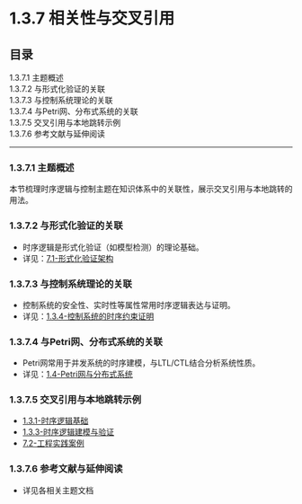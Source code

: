 # 1.3.7 相关性与交叉引用

## 目录

1.3.7.1 主题概述  
1.3.7.2 与形式化验证的关联  
1.3.7.3 与控制系统理论的关联  
1.3.7.4 与Petri网、分布式系统的关联  
1.3.7.5 交叉引用与本地跳转示例  
1.3.7.6 参考文献与延伸阅读  

---

### 1.3.7.1 主题概述

本节梳理时序逻辑与控制主题在知识体系中的关联性，展示交叉引用与本地跳转的用法。

### 1.3.7.2 与形式化验证的关联

- 时序逻辑是形式化验证（如模型检测）的理论基础。
- 详见：[7.1-形式化验证架构](../../7-验证与工程实践/7.1-形式化验证架构.md)

### 1.3.7.3 与控制系统理论的关联

- 控制系统的安全性、实时性等属性常用时序逻辑表达与证明。
- 详见：[1.3.4-控制系统的时序约束证明](./1.3.4-控制系统的时序约束证明.md)

### 1.3.7.4 与Petri网、分布式系统的关联

- Petri网常用于并发系统的时序建模，与LTL/CTL结合分析系统性质。
- 详见：[1.4-Petri网与分布式系统](../1.4-Petri网与分布式系统.md)

### 1.3.7.5 交叉引用与本地跳转示例

- [1.3.1-时序逻辑基础](./1.3.1-时序逻辑基础.md)
- [1.3.3-时序逻辑建模与验证](./1.3.3-时序逻辑建模与验证.md)
- [7.2-工程实践案例](../../7-验证与工程实践/7.2-工程实践案例.md)

### 1.3.7.6 参考文献与延伸阅读

- 详见各相关主题文档
